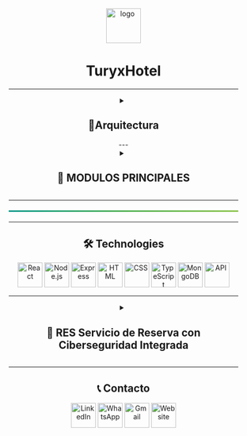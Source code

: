<div align="center">
   <div style="gap: 10px; padding: 10px 20px;">  
      
 <img width="70" height="70" alt="logo" src="https://github.com/user-attachments/assets/49d3f374-97b2-44c9-a484-a70db38b5620" alt="TuryxHotel_logo" width="250" />
 <h1>TuryxHotel</h1>

---
<details>
 <summary><h2>🌃Arquitectura</h2></summary>

<img width="973" height="617" alt="image" src="https://github.com/user-attachments/assets/07c28638-4bdd-42f3-b56a-af677a0387db"  width="600"/>


</details>
---

<details>
   <summary><h2>🏨 MODULOS PRINCIPALES</h2></summary>
<p align="center">

**TuryxHotel** es una plataforma integral para gestión hotelera con enfoque en **automatización**, **seguridad** y **experiencia del usuario**.  

✔ 🔐 Servicio de Reserva con Ciberseguridad Integrada  
✔ 💬 Integración con WhatsApp + Automatización (n8n)
✔ 📲 Servicio de Mensajería Interna
✔ 👥 Grupos Estilo Red Social
✔ 💳 Pasarela de Pago
✔ 🧑‍💼 Sistema de Roles y Perfiles
✔🖼️ Galería de Fotos
✔ 🔐 Autenticación Segura

</p>

<div>
   <h2>🔥 MODULOS</h2>
   <table>
      <tr>
         <td>
            <div>
               <h2 align="center">RES Servicio de Reserva con Ciberseguridad Integrada </h2>              
            </div>
         </td>
         <td align="center">
            <ul>
               <li>Gestión de reservas: crear, editar, cancelar</li>
               <li>Ciberseguridad: cifrado AES-256, OAuth2</li>
               <li>validación contra ataques y auditoría.</li>
            </ul>
         </td>
      </tr>
     <tr>
         <td>
            <div>
               <h2 align="center">ROL Sistema de Roles y Perfiles </h2>              
            </div>
         </td>
         <td align="center">
            <p>Perfiles diferenciados: Cliente, Hotel/Empresario (mini landing), y Administrador, cada uno con panel propio.</p>
         </td>
      </tr>
      <tr>
         <td>
            <div>
               <h2 align="center">AUTH Autenticación Segura  </h2>              
            </div>
         </td>
         <td align="center">
            <p>OAuth2 con soporte para Google, Facebook y email. Recuperación de contraseña con tokens seguros y protección contra fuerza bruta.</p>
         </td>
      </tr>
      <tr>
         <td>
            <div>
               <h2 align="center">MENS Servicio de Mensajería Interna </h2>              
            </div>
         </td>
         <td align="center">
            <p>Chat privado entre usuarios (viajeros y empresarios) con historial, notificaciones y moderación opcional.</p>
         </td>
      </tr>
      <tr>
         <td>
            <div>
               <h2 align="center">SOCIAL Grupos Estilo Red Social  </h2>              
            </div>
         </td>
         <td align="center">
            <p>Creación y gestión de grupos temáticos, roles, y chat grupal para compartir contenido.</p>
         </td>
      </tr>
      <tr>
         <td>
            <div>
               <h2 align="center">PAY Pasarela de Pago  </h2>              
            </div>
         </td>
         <td align="center">
            <p>Integración con Stripe, PayU, MercadoPago o Wompi. Pagos tokenizados, soporte multimoneda y confirmaciones mediante webhooks.</p>
         </td>
      </tr>
      <tr>
         <td>
            <div>
               <h2 align="center">N8N Integración con WhatsApp + Automatización (n8n) </h2>              
            </div>
         </td>
         <td align="center">
            <p>Atogestion y generación de enlaces directos vía WALink, flujos automatizados en n8n para confirmaciones, recordatorios y seguimiento de conversaciones.</p>
         </td>
      </tr>
      <tr>
         <td>
            <div>
               <h2 align="center">PIC Galería de Fotos  </h2>              
            </div>
         </td>
         <td align="center">
            <p>Hoteles pueden subir imágenes comprimidas, categorizadas y optimizadas para dispositivos móviles</p>
         </td>
      </tr>
   </table>
</div>

</details>

---

<hr style="border: none; height: 3px; background: linear-gradient(90deg, #009688, #4CAF50, #8BC34A); margin: 20px 0;">


---

<div align="center">
   <h2>🛠️ Technologies</h2>
   <p>
      <img src="https://github.com/user-attachments/assets/1eac8c20-efcf-45db-85ec-ae4bc656f06e" alt="React" width="50">
      <img src="https://github.com/user-attachments/assets/6091c091-8402-4a85-bb36-c48c3ff1d4ab" alt="Node.js" width="50">
      <img src="https://github.com/user-attachments/assets/37191562-bdc1-418d-888f-3de19f7dfe32" alt="Express" width="50">
      <img src="https://github.com/user-attachments/assets/51e27ad2-ded7-4994-ac7f-83aaa90cd221" alt="HTML" width="50">
      <img src="https://github.com/user-attachments/assets/7f33a537-4264-4d93-b5e1-ffce585b208f" alt="CSS" width="50">
      <img src="https://github.com/user-attachments/assets/4685736e-7ce9-45e9-b6c5-2d9ac7e4f0ab" alt="TypeScript" width="50">
      <img src="https://github.com/user-attachments/assets/9646bc56-c90b-45ef-98c4-df67e20ca65d" alt="MongoDB" width="50">
      <img src="https://github.com/user-attachments/assets/90cc58dd-fa77-4868-b1fc-e95bc8e6de3d" alt="API" width="50">
   </p>
</div>

---

<details>
   <summary><h2>🔐 RES Servicio de Reserva con Ciberseguridad Integrada </h2></summary>

   <ul>
      <h1>GESTION DE RESERVAS</h1>
         <li>☑ RES-001 Creación de reservas</li>
         <li>☑ RES-002 Consulta de reservas existentes</li>
         <li>☑ RES-003 Modificación de Reservas Existentes</li>
         <li>☑ RES-004 Cancelación de Reservas</li>
         <li>☑ RES-005 Cálculo Automático de Precios</li>
         <li>☑ RES-006 Generación de Códigos de Confirmación</li>         

   </ul>

</details>

---

<div align="center">
   <h2>📞 Contacto</h2>
   <a href="https://www.linkedin.com/in/tu-perfil/"><img src="https://github.com/user-attachments/assets/a8263dbd-7b6c-448f-9c08-f2921c73170c" alt="LinkedIn" width="50"></a>
   <a href="https://wa.me/message/tu-whatsapp-id"><img src="https://github.com/user-attachments/assets/4a5b3f00-7420-4785-b3e8-ec42be6d31f7" alt="WhatsApp" width="50"></a>
   <a href="mailto:contacto@turyxhotel.com"><img src="https://github.com/user-attachments/assets/b0cd5e5c-bfd8-4f2c-ae3a-e0d5defadc76" alt="Gmail" width="50"></a>
   <a href="https://turyxhotel.netlify.app/"><img src="https://github.com/user-attachments/assets/e2041a1a-6ef9-4cf7-a5a5-4b4029234097" alt="Website" width="50"></a>
</div>




